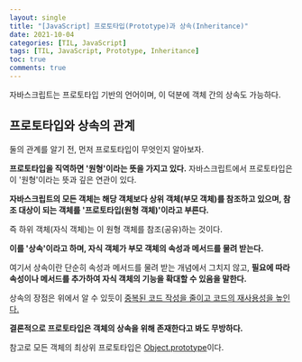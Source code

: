 ```yaml
---
layout: single
title: "[JavaScript] 프로토타입(Prototype)과 상속(Inheritance)"
date: 2021-10-04
categories: [TIL, JavaScript]
tags: [TIL, JavaScript, Prototype, Inheritance]
toc: true
comments: true
---
```



자바스크립트는 프로토타입 기반의 언어이며, 이 덕분에 객체 간의 상속도 가능하다.

## 프로토타입와 상속의 관계
둘의 관계를 알기 전, 먼저 프로토타입이 무엇인지 알아보자.

**프로토타입을 직역하면 '원형'이라는 뜻을 가지고 있다.** 자바스크립트에서 프로토타입은 이 '원형'이라는 뜻과 깊은 연관이 있다.

**자바스크립트의 모든 객체는 해당 객체보다 상위 객체(부모 객체)를 참조하고 있으며, 참조 대상이 되는 객체를 '프로토타입(원형 객체)'이라고 부른다.**

즉 하위 객체(자식 객체)는 이 원형 객체를 참조(공유)하는 것이다. 

**이를 '상속'이라고 하며, 자식 객체가 부모 객체의 속성과 메서드를 물려 받는다.** 

여기서 상속이란 단순히 속성과 메서드를 물려 받는 개념에서 그치지 않고, **필요에 따라 속성이나 메서드를 추가하여 자식 객체의 기능을 확대할 수 있음을 말한다.**

상속의 장점은 위에서 알 수 있듯이 <u>중복된 코드 작성을 줄이고 코드의 재사용성을 높인다.</u> 

**결론적으로 프로토타입은 객체의 상속을 위해 존재한다고 봐도 무방하다.** 

참고로 모든 객체의 최상위 프로토타입은 <u>Object.prototype</u>이다.

